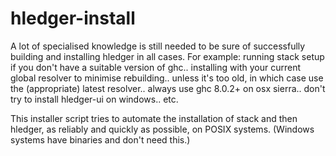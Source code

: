 # hledger-install

A lot of specialised knowledge is still needed to be sure of 
successfully building and installing hledger in all cases. For example:
running stack setup if you don't have a suitable version of ghc..
installing with your current global resolver to minimise rebuilding.. 
unless it's too old, in which case use the (appropriate) latest resolver.. 
always use ghc 8.0.2+ on osx sierra.. 
don't try to install hledger-ui on windows.. 
etc. 

This installer script tries to automate the installation of stack and then hledger, 
as reliably and quickly as possible, on POSIX systems. 
(Windows systems have binaries and don't need this.)
